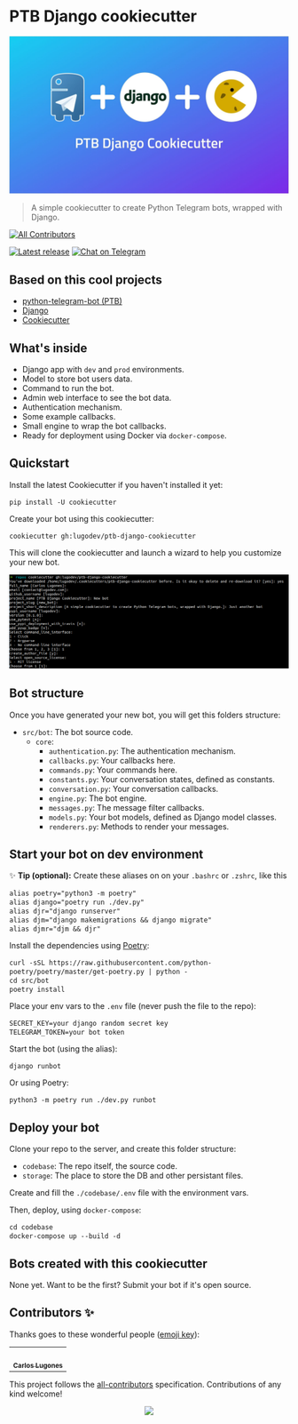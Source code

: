# PTB Django cookiecutter

![PTB Django Cookiecutter](docs/cover.jpg)

> A simple cookiecutter to create Python Telegram bots, wrapped with Django.

<!-- ALL-CONTRIBUTORS-BADGE:START - Do not remove or modify this section -->
[![All Contributors](https://img.shields.io/badge/all_contributors-1-orange.svg?style=flat-square)](#contributors)
<!-- ALL-CONTRIBUTORS-BADGE:END -->

[![Latest release](https://img.shields.io/github/release/lugodev/ptb-django-cookiecutter.svg)](https://github.com/lugodev/ptb-django-cookiecutter/releases)
[![Chat on Telegram](https://img.shields.io/badge/Chat%20on-Telegram-brightgreen.svg)](https://t.me/LugodevChat)

## Based on this cool projects

* [python-telegram-bot (PTB)](https://python-telegram-bot.org)
* [Django](https://djangoproject.com)
* [Cookiecutter](https://cookiecutter.readthedocs.io)

## What's inside

* Django app with `dev` and `prod` environments.
* Model to store bot users data.
* Command to run the bot.
* Admin web interface to see the bot data.
* Authentication mechanism.
* Some example callbacks.
* Small engine to wrap the bot callbacks.
* Ready for deployment using Docker via `docker-compose`.

## Quickstart

Install the latest Cookiecutter if you haven't installed it yet:

    pip install -U cookiecutter

Create your bot using this cookiecutter:

    cookiecutter gh:lugodev/ptb-django-cookiecutter

This will clone the cookiecutter and launch a wizard to help you customize your new bot.

![Installation](docs/terminal0.png)

## Bot structure

Once you have generated your new bot, you will get this folders structure:

* `src/bot`: The bot source code.
    * `core`:
        * `authentication.py`: The authentication mechanism.
        * `callbacks.py`: Your callbacks here.
        * `commands.py`: Your commands here.
        * `constants.py`: Your conversation states, defined as constants.
        * `conversation.py`: Your conversation callbacks.
        * `engine.py`: The bot engine.
        * `messages.py`: The message filter callbacks.
        * `models.py`: Your bot models, defined as Django model classes.
        * `renderers.py`: Methods to render your messages.


## Start your bot on dev environment

✨ **Tip (optional):** Create these aliases on on your `.bashrc` or `.zshrc`, like this

    alias poetry="python3 -m poetry"
    alias django="poetry run ./dev.py"
    alias djr="django runserver"
    alias djm="django makemigrations && django migrate"
    alias djmr="djm && djr"

Install the dependencies using [Poetry](https://python-poetry.org):

    curl -sSL https://raw.githubusercontent.com/python-poetry/poetry/master/get-poetry.py | python -
    cd src/bot
    poetry install

Place your env vars to the `.env` file (never push the file to the repo):

    SECRET_KEY=your django random secret key
    TELEGRAM_TOKEN=your bot token

Start the bot (using the alias):

    django runbot

Or using Poetry:

    python3 -m poetry run ./dev.py runbot

## Deploy your bot

Clone your repo to the server, and create this folder structure:

* `codebase`: The repo itself, the source code.
* `storage`: The place to store the DB and other persistant files.

Create and fill the `./codebase/.env` file with the environment vars.

Then, deploy, using `docker-compose`:

    cd codebase
    docker-compose up --build -d

## Bots created with this cookiecutter

None yet. Want to be the first? Submit your bot if it's open source.

## Contributors ✨

Thanks goes to these wonderful people ([emoji key](https://allcontributors.org/docs/en/emoji-key)):

<!-- ALL-CONTRIBUTORS-LIST:START - Do not remove or modify this section -->
<!-- prettier-ignore-start -->
<!-- markdownlint-disable -->
<table>
  <tr>
    <td align="center"><a href="http://lugodev.com"><img src="https://avatars.githubusercontent.com/u/18733370?v=4" width="100px;" alt=""/><br /><sub><b>Carlos Lugones</b></sub></a></td>
  </tr>
</table>

<!-- markdownlint-restore -->
<!-- prettier-ignore-end -->

<!-- ALL-CONTRIBUTORS-LIST:END -->

This project follows the [all-contributors](https://github.com/all-contributors/all-contributors) specification. Contributions of any kind welcome!

<p align="center">
    <img src="http://ForTheBadge.com/images/badges/made-with-python.svg">
</p>

